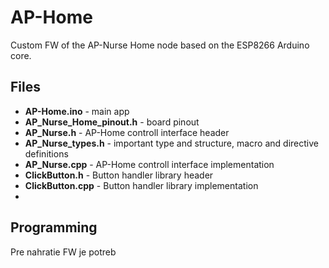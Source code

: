# AP-Home

Custom FW of the AP-Nurse Home node based on the ESP8266 Arduino core.

## Files

* **AP-Home.ino** - main app
* **AP_Nurse_Home_pinout.h** - board pinout
* **AP_Nurse.h** - AP-Home controll interface header
* **AP_Nurse_types.h** - important type and structure, macro and directive definitions
* **AP_Nurse.cpp** - AP-Home controll interface implementation
* **ClickButton.h** - Button handler library header
* **ClickButton.cpp** - Button handler library implementation
* 

## Programming

Pre nahratie FW je potreb
